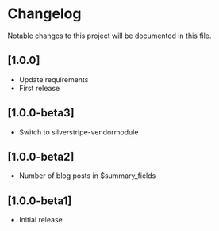 # Changelog

Notable changes to this project will be documented in this file.

## [1.0.0]

- Update requirements
- First release


## [1.0.0-beta3]

- Switch to silverstripe-vendormodule


## [1.0.0-beta2]

- Number of blog posts in $summary_fields


## [1.0.0-beta1]

- Initial release
